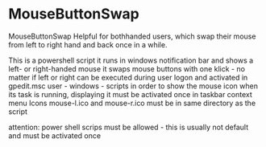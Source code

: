 # MouseButtonSwap
MouseButtonSwap 
Helpful for bothhanded users, which swap their mouse from left to right hand and back once in a while.

This is a powershell script
it runs in windows notification bar and shows a left- or right-handed mouse
it swaps mouse buttons with one klick - no matter if left or right 
can be executed during user logon and activated in gpedit.msc  user - windows - scripts
in order to show the mouse icon when its task is running, displaying it must be activated once in taskbar context menu 
Icons mouse-l.ico and mouse-r.ico must be in same directory as the script

attention: 
power shell scrips must be allowed - this is usually not default and must be activated once

